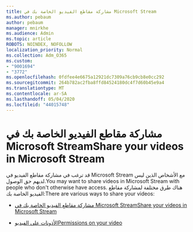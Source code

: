 ```yaml
---
title: مشاركة مقاطع الفيديو الخاصة بك في Microsoft Stream
ms.author: pebaum
author: pebaum
manager: mnirkhe
ms.audience: Admin
ms.topic: article
ROBOTS: NOINDEX, NOFOLLOW
localization_priority: Normal
ms.collection: Adm_O365
ms.custom:
- "9001694"
- "3772"
ms.openlocfilehash: 0fdfee4e6675a12921dc7309a76cb9cb8e0cc292
ms.sourcegitcommit: 264b782ac2fba8ffd84524180dc4f7d60b45e9a4
ms.translationtype: MT
ms.contentlocale: ar-SA
ms.lasthandoff: 05/04/2020
ms.locfileid: "44015748"
---
```

# <a name="share-your-videos-in-microsoft-stream"></a><span data-ttu-id="9f1b1-102">مشاركة مقاطع الفيديو الخاصة بك في Microsoft Stream</span><span class="sxs-lookup"><span data-stu-id="9f1b1-102">Share your videos in Microsoft Stream</span></span>

<span data-ttu-id="9f1b1-103">قد ترغب في مشاركة مقاطع الفيديو في Microsoft Stream مع الأشخاص الذين ليس لديهم حق الوصول.</span><span class="sxs-lookup"><span data-stu-id="9f1b1-103">You may want to share videos in Microsoft Stream with people who don't otherwise have access.</span></span> <span data-ttu-id="9f1b1-104">هناك طرق مختلفة لمشاركة مقاطع الفيديو الخاصة بك:</span><span class="sxs-lookup"><span data-stu-id="9f1b1-104">There are various ways to share your videos:</span></span>

- [<span data-ttu-id="9f1b1-105">مشاركة مقاطع الفيديو الخاصة بك في Microsoft Stream</span><span class="sxs-lookup"><span data-stu-id="9f1b1-105">Share your videos in Microsoft Stream</span></span>](https://docs.microsoft.com/stream/portal-share-video)

- [<span data-ttu-id="9f1b1-106">الأذونات على الفيديو</span><span class="sxs-lookup"><span data-stu-id="9f1b1-106">Permissions on your video</span></span>](https://docs.microsoft.com/stream/portal-share-video#permissions-on-your-video)
